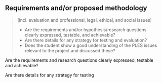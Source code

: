 ## Requirements and/or proposed methodology

> (incl. evaluation and professional, legal, ethical, and social issues)
>
> - Are the requirements and/or hypothesis/research questions clearly expressed, testable, and achievable?
> - Are there details for any strategy for testing and evaluation?
> - Does the student show a good understanding of the PLES issues relevant to the project and discussed these?



Are the requirements and research questions clearly expressed, testable and achievable?



Are there details for any strategy for testing